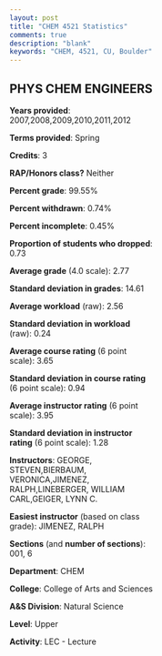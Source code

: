 ```yaml
---
layout: post
title: "CHEM 4521 Statistics"
comments: true
description: "blank"
keywords: "CHEM, 4521, CU, Boulder"
--- 
```

<head>
<script src="https://ajax.googleapis.com/ajax/libs/jquery/2.1.3/jquery.min.js"></script>
<script src="https://dl.dropboxusercontent.com/s/pc42nxpaw1ea4o9/highcharts.js?dl=0"></script>
<!-- <script src="../assets/js/highcharts.js"></script> -->
<style type="text/css">@font-face {
	font-family: "Bebas Neue";
	src: url(https://www.filehosting.org/file/details/544349/BebasNeue%20Regular.otf) format("opentype");
	}
	h1.Bebas { 
		font-family: "Bebas Neue", Verdana, Tahoma;
	}
</style>
</head>
<body>
	<div id="container" style="float: right; width: 45%; height: 88%; margin-left: 2.5%; margin-right: 2.5%;"></div>
	<script language="JavaScript">
		$(document).ready(function() {
		var chart = {type: 'column'};
		var title = {text: 'Grade Distribution'};
		var xAxis = {categories: ['A','B','C','D','F'],crosshair: true};
		var yAxis = {min: 0,title: {text: 'Percentage'}};
		var tooltip = {headerFormat: '<center><b><span style="font-size:20px">{point.key}</span></b></center>',
		               pointFormat: '<td style="padding:0"><b>{point.y:.1f}%</b></td>',
		               footerFormat: '</table>',shared: true,useHTML: true};
		var plotOptions = {column: {pointPadding: 0.0,borderWidth: 0}};  
		var credits = {enabled: false};var series= [{name: 'Percent',data: [15.83,47.34,33.14,2.37,1.33,]}];
		var json = {};
		json.chart = chart;
		json.title = title;
		json.tooltip = tooltip;
		json.xAxis = xAxis;
		json.yAxis = yAxis;  
		json.series = series;
		json.plotOptions = plotOptions;  
		json.credits = credits;
		$('#container').highcharts(json);
	});
	</script>
</body>
			   
## PHYS CHEM ENGINEERS

**Years provided**: 2007,2008,2009,2010,2011,2012

**Terms provided**: Spring

**Credits**: 3

**RAP/Honors class?** Neither

**Percent grade**: 99.55%

**Percent withdrawn**: 0.74%

**Percent incomplete**: 0.45%

**Proportion of students who dropped**: 0.73

**Average grade** (4.0 scale): 2.77

**Standard deviation in grades**: 14.61

**Average workload** (raw): 2.56

**Standard deviation in workload** (raw): 0.24

**Average course rating** (6 point scale): 3.65

**Standard deviation in course rating** (6 point scale): 0.94

**Average instructor rating** (6 point scale): 3.95

**Standard deviation in instructor rating** (6 point scale): 1.28

**Instructors**: GEORGE, STEVEN,BIERBAUM, VERONICA,JIMENEZ, RALPH,LINEBERGER, WILLIAM CARL,GEIGER, LYNN C.

**Easiest instructor** (based on class grade): JIMENEZ, RALPH

**Sections** (and **number of sections**): 001, 6

**Department**: CHEM

**College**: College of Arts and Sciences

**A&S Division**: Natural Science

**Level**: Upper

**Activity**: LEC - Lecture